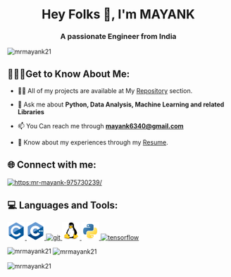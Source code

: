 <h1 align="center">Hey Folks 👋, I'm MAYANK</h1>
<h3 align="center">A passionate Engineer from India</h3>

<p align="left"> <img src="https://komarev.com/ghpvc/?username=mrmayank21&label=Profile%20views&color=0e75b6&style=flat" alt="mrmayank21" /> </p>

## 🧑🏻‍💻Get to Know About Me:

- 👨‍💻 All of my projects are available at My [Repository](https://github.com/mrmayank21?tab=repositories) section.

- 💬 Ask me about **Python, Data Analysis, Machine Learning and related Libraries**

- 📫 You Can reach me through **mayank6340@gmail.com**

- 📄 Know about my experiences through my [Resume](https://drive.google.com/file/d/1gxX25AOJBF_Q15MZBrJq_9eOBGZnXruh/view?usp=sharing).

## 🌐 Connect with me:
<p align="left">
<a href="https://linkedin.com/in/https:mr-mayank-975730239/" target="blank"><img align="center" src="https://raw.githubusercontent.com/rahuldkjain/github-profile-readme-generator/master/src/images/icons/Social/linked-in-alt.svg" alt="https:mr-mayank-975730239/" height="30" width="40" /></a>
</p>

## 💻 Languages and Tools:
<p align="left"> <a href="https://www.cprogramming.com/" target="_blank" rel="noreferrer"> <img src="https://raw.githubusercontent.com/devicons/devicon/master/icons/c/c-original.svg" alt="c" width="40" height="40"/> </a> <a href="https://www.w3schools.com/cpp/" target="_blank" rel="noreferrer"> <img src="https://raw.githubusercontent.com/devicons/devicon/master/icons/cplusplus/cplusplus-original.svg" alt="cplusplus" width="40" height="40"/> </a> <a href="https://git-scm.com/" target="_blank" rel="noreferrer"> <img src="https://www.vectorlogo.zone/logos/git-scm/git-scm-icon.svg" alt="git" width="40" height="40"/> </a> <a href="https://www.linux.org/" target="_blank" rel="noreferrer"> <img src="https://raw.githubusercontent.com/devicons/devicon/master/icons/linux/linux-original.svg" alt="linux" width="40" height="40"/> </a> <a href="https://www.python.org" target="_blank" rel="noreferrer"> <img src="https://raw.githubusercontent.com/devicons/devicon/master/icons/python/python-original.svg" alt="python" width="40" height="40"/> </a> <a href="https://www.tensorflow.org" target="_blank" rel="noreferrer"> <img src="https://www.vectorlogo.zone/logos/tensorflow/tensorflow-icon.svg" alt="tensorflow" width="40" height="40"/> </a> </p>

<p><img align="left" src="https://github-readme-stats.vercel.app/api/top-langs?username=mrmayank21&show_icons=true&locale=en&layout=compact" alt="mrmayank21" /></p>

<p>&nbsp;<img align="center" src="https://github-readme-stats.vercel.app/api?username=mrmayank21&show_icons=true&locale=en" alt="mrmayank21" /></p>

<p><img align="center" src="https://github-readme-streak-stats.herokuapp.com/?user=mrmayank21&" alt="mrmayank21" /></p>
